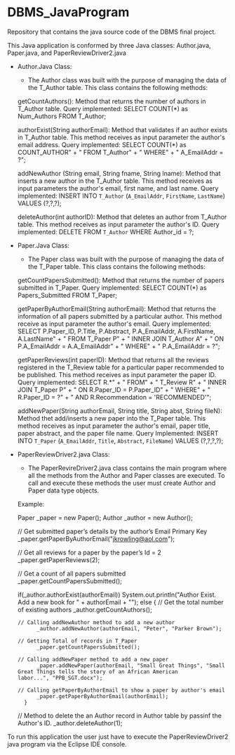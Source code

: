 # DBMS_JavaProgram
Repository that contains the java source code of the DBMS final project.

This Java application is conformed by three Java classes:  Author.java, Paper.java, and PaperReviewDriver2.java

* Author.Java Class:

  - The Author class was built with the purpose of managing the data of the T_Author table. This class contains the following methods:
  
  getCountAuthors(): Method that returns the number of authors in T_Author table.
  Query implemented: SELECT COUNT(*) as Num_Authors FROM T_Author;
  
  authorExist(String authorEmail): Method that validates if an author exists in T_Author table. This method receives as input   parameter the author's email address.
  Query implemented: SELECT COUNT(*) as COUNT_AUTHOR" + 
				" FROM T_Author" + 
				" WHERE" + 
				" A_EmailAddr = ?";
  
  addNewAuthor (String email, String fname, String lname): Method that inserts a new author in the T_Author table. This method   receives as input parameters the author's email, first name, and last name.
  Query implemented: INSERT INTO `T_Author` (`A_EmailAddr`, `FirstName`, `LastName`) VALUES (?,?,?);
  
  deleteAuthor(int authorID): Method that deletes an author from T_Author table. This method receives as input parameter the     author's ID.
  Query implemented: DELETE FROM `T_Author` WHERE Author_id = ?;


* Paper.Java Class:

  - The Paper class was built with the purpose of managing the data of the T_Paper table. This class contains the following methods:
  
  getCountPapersSubmitted(): Method that returns the number of papers submitted in T_Paper.
  Query implemented: SELECT COUNT(*) as Papers_Submitted FROM T_Paper;
  
  getPaperByAuthorEmail(String authorEmail): Method that returns the information of all papers submitted by a particular         author. This method receive as input parameter the author's email.
  Query implemented: SELECT P.Paper_ID, P.Title, P.Abstract, P.A_EmailAddr, A.FirstName, A.LastName" + 
				" FROM T_Paper P" + 
				" INNER JOIN T_Author A" + 
				" ON P.A_EmailAddr = A.A_EmailAddr" + 
				" WHERE" + 
				" P.A_EmailAddr = ?";
  
  getPaperReviews(int paperID): Method that returns all the reviews registered in the T_Review table for a particular paper     recommended to be published. This method receives as input parameter the paper ID.
  Query implemented: SELECT R.*" + 
				" FROM" + 
				" T_Review R" + 
				" INNER JOIN T_Paper P" + 
				" ON R.Paper_ID = P.Paper_ID" + 
				" WHERE" + 
				" R.Paper_ID = ?" + 
				" AND R.Recommendation = 'RECOMMENDED'";
        
  addNewPaper(String authorEmail, String title, String abst, String fileN): Method thet add/inserts a new paper into the         T_Paper table. This method receives as input parameter the author's email, paper title, paper abstract, and the paper file     name.
  Query Implemented: INSERT INTO `T_Paper` (`A_EmailAddr`, `Title`, `Abstract`, `FileName`) VALUES (?,?,?,?);

* PaperReviewDriver2.java Class:

  - The PaperRevireDriver2.java class contains the main program where all the methods from the Author and Paper classes are executed. To call and execute these methods the user must create Author and Paper data type objects. 

  Example:
  
  Paper _paper = new Paper();
	Author _author = new Author();
	
  // Get submitted paper’s details by the author’s Email Primary Key
  _paper.getPaperByAuthorEmail("jkrowling@aol.com");
  
  // Get all reviews for a paper by the paper’s Id = 2
	_paper.getPaperReviews(2);
  
  // Get a count of all papers submitted
	_paper.getCountPapersSubmitted();
		
  if(_author.authorExist(authorEmail))
			System.out.println("Author Exist. Add a new book for " + authorEmail + "");
	else {
      // Get the total number of existing authors
			_author.getCountAuthors();
      
      // Calling addNewAuthor method to add a new author
			_author.addNewAuthor(authorEmail, "Peter", "Parker Brown");
      
      // Getting Total of records in T_Paper
			_paper.getCountPapersSubmitted();
      
      // Calling addNewPaper method to add a new paper
			_paper.addNewPaper(authorEmail, "Small Great Things", "Small Great Things tells the story of an African American          labor...", "PPB_SGT.docx");
      
      // Calling getPaperByAuthorEmail to show a paper by author's email
			_paper.getPaperByAuthorEmail(authorEmail);
		}
		
    // Method to delete the an Author record in Author table by passinf the Author's ID.
    _author.deleteAuthor(1);

To run this application the user just have to execute the PaperReviewDriver2 java program via the Eclipse IDE console.
		
  
  
  
  
  
  
